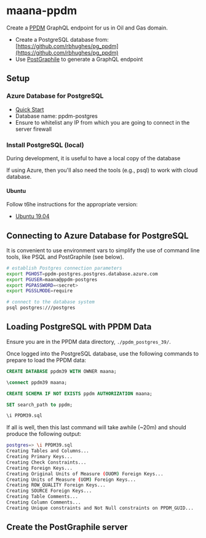 # maana-ppdm

Create a [PPDM](https://ppdm.org/ppdm/PPDM/Standards/PPDM_Data_Model/PPDM_3_9_Data_Model/PPDM/PPDM_3.9_Data_Model.aspx?hkey=fed7573b-c57d-4909-b15a-a61880fb8d2b) GraphQL endpoint for us in Oil and Gas domain.

- Create a PostgreSQL database from: [https://github.com/rbhughes/pg_ppdm](https://github.com/rbhughes/pg_ppdm)
- Use [PostGraphile](https://www.graphile.org/) to generate a GraphQL endpoint

## Setup

### Azure Database for PostgreSQL

- [Quick Start](https://docs.microsoft.com/en-us/azure/postgresql/quickstart-create-server-database-portal)
- Database name: ppdm-postgres
- Ensure to whitelist any IP from which you are going to connect in the server firewall

### Install PostgreSQL (local)

During development, it is useful to have a local copy of the database

If using Azure, then you'll also need the tools (e.g., psql) to work with cloud database.

#### Ubuntu

Follow t6he instructions for the appropriate version:
- [Ubuntu 19.04](https://www.osradar.com/how-to-install-postgresql-on-ubuntu-19-04/)

## Connecting to Azure Database for PostgreSQL

It is convenient to use environment vars to simplify the use of command line tools, like PSQL and PostGraphile (see below).

```bash
# establish Postgres connection parameters
export PGHOST=ppdm-postgres.postgres.database.azure.com
export PGUSER=maana@ppdm-postgres
export PGPASSWORD=<secret>
export PGSSLMODE=require

# connect to the database system
psql postgres:///postgres
```

## Loading PostgreSQL with PPDM Data

Ensure you are in the PPDM data directory, `./ppdm_postgres_39/`.

Once logged into the PostgreSQL database, use the following commands to prepare to load the PPDM data:

```sql
CREATE DATABASE ppdm39 WITH OWNER maana;

\connect ppdm39 maana;

CREATE SCHEMA IF NOT EXISTS ppdm AUTHORIZATION maana;

SET search_path to ppdm;

\i PPDM39.sql
```

If all is well, then this last command will take awhile (~20m) and should produce the following output:
```bash
postgres=> \i PPDM39.sql
Creating Tables and Columns...
Creating Primary Keys...
Creating Check Constraints...
Creating Foreign Keys...
Creating Original Units of Measure (OUOM) Foreign Keys...
Creating Units of Measure (UOM) Foreign Keys...
Creating ROW_QUALITY Foreign Keys...
Creating SOURCE Foreign Keys...
Creating Table Comments...
Creating Column Comments...
Creating Unique constraints and Not Null constraints on PPDM_GUID...
```

## Create the PostGraphile server
